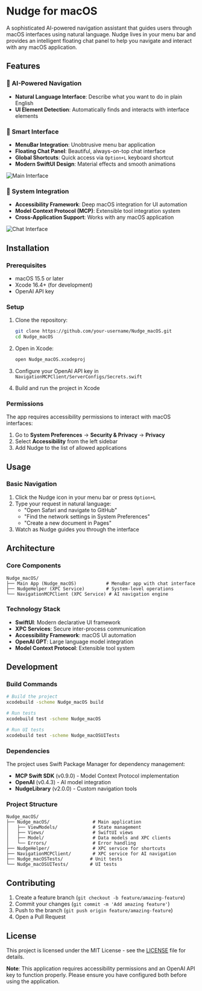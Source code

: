 # Nudge for macOS

A sophisticated AI-powered navigation assistant that guides users through macOS interfaces using natural language. Nudge lives in your menu bar and provides an intelligent floating chat panel to help you navigate and interact with any macOS application.

## Features

### 🤖 AI-Powered Navigation
- **Natural Language Interface**: Describe what you want to do in plain English
- **UI Element Detection**: Automatically finds and interacts with interface elements

### 🎯 Smart Interface
- **MenuBar Integration**: Unobtrusive menu bar application
- **Floating Chat Panel**: Beautiful, always-on-top chat interface
- **Global Shortcuts**: Quick access via `Option+L` keyboard shortcut
- **Modern SwiftUI Design**: Material effects and smooth animations

![Main Interface](screenshots/main-interface.png)

### 🔧 System Integration
- **Accessibility Framework**: Deep macOS integration for UI automation
- **Model Context Protocol (MCP)**: Extensible tool integration system
- **Cross-Application Support**: Works with any macOS application

![Chat Interface](screenshots/chat-interface.png)

## Installation

### Prerequisites
- macOS 15.5 or later
- Xcode 16.4+ (for development)
- OpenAI API key

### Setup
1. Clone the repository:
   ```bash
   git clone https://github.com/your-username/Nudge_macOS.git
   cd Nudge_macOS
   ```

2. Open in Xcode:
   ```bash
   open Nudge_macOS.xcodeproj
   ```

3. Configure your OpenAI API key in `NavigationMCPClient/ServerConfigs/Secrets.swift`

4. Build and run the project in Xcode

### Permissions
The app requires accessibility permissions to interact with macOS interfaces:
1. Go to **System Preferences** → **Security & Privacy** → **Privacy**
2. Select **Accessibility** from the left sidebar
3. Add Nudge to the list of allowed applications

## Usage

### Basic Navigation
1. Click the Nudge icon in your menu bar or press `Option+L`
2. Type your request in natural language:
   - "Open Safari and navigate to GitHub"
   - "Find the network settings in System Preferences"
   - "Create a new document in Pages"
3. Watch as Nudge guides you through the interface

## Architecture

### Core Components

```
Nudge_macOS/
├── Main App (Nudge_macOS)           # MenuBar app with chat interface
├── NudgeHelper (XPC Service)        # System-level operations
└── NavigationMCPClient (XPC Service) # AI navigation engine
```

### Technology Stack
- **SwiftUI**: Modern declarative UI framework
- **XPC Services**: Secure inter-process communication
- **Accessibility Framework**: macOS UI automation
- **OpenAI GPT**: Large language model integration
- **Model Context Protocol**: Extensible tool system

## Development

### Build Commands
```bash
# Build the project
xcodebuild -scheme Nudge_macOS build

# Run tests
xcodebuild test -scheme Nudge_macOS

# Run UI tests
xcodebuild test -scheme Nudge_macOSUITests
```

### Dependencies
The project uses Swift Package Manager for dependency management:
- **MCP Swift SDK** (v0.9.0) - Model Context Protocol implementation
- **OpenAI** (v0.4.3) - AI model integration
- **NudgeLibrary** (v2.0.0) - Custom navigation tools

### Project Structure
```
Nudge_macOS/
├── Nudge_macOS/                # Main application
│   ├── ViewModels/             # State management
│   ├── Views/                  # SwiftUI views
│   ├── Model/                  # Data models and XPC clients
│   └── Errors/                 # Error handling
├── NudgeHelper/                # XPC service for shortcuts
├── NavigationMCPClient/        # XPC service for AI navigation
├── Nudge_macOSTests/          # Unit tests
└── Nudge_macOSUITests/        # UI tests
```

## Contributing

1. Create a feature branch (`git checkout -b feature/amazing-feature`)
2. Commit your changes (`git commit -m 'Add amazing feature'`)
3. Push to the branch (`git push origin feature/amazing-feature`)
4. Open a Pull Request

## License

This project is licensed under the MIT License - see the [LICENSE](LICENSE) file for details.

**Note**: This application requires accessibility permissions and an OpenAI API key to function properly. Please ensure you have configured both before using the application.

